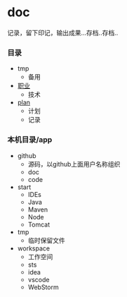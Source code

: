 # doc
记录，留下印记，输出成果...存档..存档..

### 目录
- tmp
    - 备用
- [职业](job/README.md)
    - 技术
- [plan](plan/README.md)
    - 计划
    - 记录

### 本机目录/app
- github
    - 源码，以github上面用户名称组织
    - doc
    - code
- start
    - IDEs
    - Java
    - Maven
    - Node
    - Tomcat
- tmp
    - 临时保留文件
- workspace
    - 工作空间
    - sts
    - idea
    - vscode
    - WebStorm